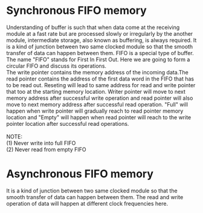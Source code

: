 # Synchronous FIFO memory

Understanding of buffer is such that when data come at the receiving module at a fast rate but are processed slowly or irregularly by the another module, intermediate storage, also known as buffering, is always required.
It is a kind of junction between two same clocked module so that the smooth transfer of data can happen between them.
FIFO is a special type of buffer. 
<br>
The name "FIFO" stands for First In First Out. Here we are going to form a circular FIFO and discuss its operations.
<br>
The write pointer contains the memory address of the incoming data.The read pointer contains the address of the first data word in the FIFO that has to be read out. Reseting will lead to same address for read and write pointer that too at the starting memory location. Writer pointer will move to next memory address after successful write operation and read pointer will also move to next memory address after successful read operation. "Full" will happen when write pointer will gradually reach to read pointer memory location and "Empty" will happen when read pointer will reach to the write pointer location after successful read operations.
<br>
<br>
NOTE: <br>
(1) Never write into full FIFO <bR>
(2) Never read from empty FIFO

# Asynchronous FIFO memory
It is a kind of junction between two same clocked module so that the smooth transfer of data can happen between them. The read and write operation of data will happen
at different clock frequencies here.
